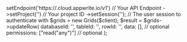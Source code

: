 <?php

use Appwrite\Client;
use Appwrite\Services\Grids;

$client = (new Client())
    ->setEndpoint('https://<REGION>.cloud.appwrite.io/v1') // Your API Endpoint
    ->setProject('<YOUR_PROJECT_ID>') // Your project ID
    ->setSession(''); // The user session to authenticate with

$grids = new Grids($client);

$result = $grids->updateRow(
    databaseId: '<DATABASE_ID>',
    tableId: '<TABLE_ID>',
    rowId: '<ROW_ID>',
    data: [], // optional
    permissions: ["read("any")"] // optional
);